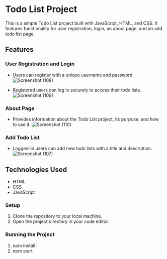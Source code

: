 # Todo List Project

This is a simple Todo List project built with JavaScript, HTML, and CSS. It features functionality for user registration, login, an about page, and an add todo list page.

## Features

### User Registration and Login
- Users can register with a unique username and password.
  ![Screenshot (108)](https://github.com/erteqa786/Todo-list/assets/60212082/93385a78-d7b9-4bbc-a335-881be952dba2)

- Registered users can log in securely to access their todo lists.
  ![Screenshot (109)](https://github.com/erteqa786/Todo-list/assets/60212082/a7e82d67-6420-49cf-a937-34665bb094ec)


### About Page
- Provides information about the Todo List project, its purpose, and how to use it.
  ![Screenshot (110)](https://github.com/erteqa786/Todo-list/assets/60212082/5fd27825-ec72-4565-b278-e54842829655)


### Add Todo List
- Logged-in users can add new todo lists with a title and description.
  ![Screenshot (107)](https://github.com/erteqa786/Todo-list/assets/60212082/e1abe8ed-4f95-4377-bde9-5eb50fa2efaf)


## Technologies Used
- HTML
- CSS
- JavaScript

### Setup
1. Clone the repository to your local machine.
2. Open the project directory in your code editor.

### Running the Project
1. npm install i
2. npm start



